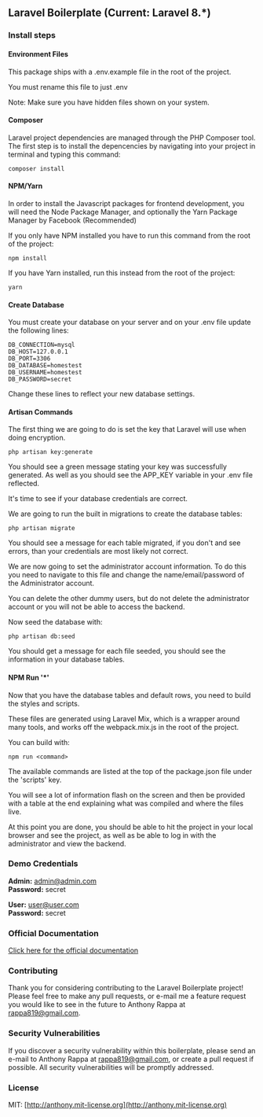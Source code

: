 ## Laravel Boilerplate (Current: Laravel 8.*) 

### Install steps

#### Environment Files
This package ships with a .env.example file in the root of the project.

You must rename this file to just .env

Note: Make sure you have hidden files shown on your system.

#### Composer
Laravel project dependencies are managed through the PHP Composer tool. The first step is to install the depencencies by navigating into your project in terminal and typing this command:

```console
composer install
```

#### NPM/Yarn
In order to install the Javascript packages for frontend development, you will need the Node Package Manager, and optionally the Yarn Package Manager by Facebook (Recommended)

If you only have NPM installed you have to run this command from the root of the project:

```console
npm install
```

If you have Yarn installed, run this instead from the root of the project:

```console
yarn
```
#### Create Database
You must create your database on your server and on your .env file update the following lines:

```console
DB_CONNECTION=mysql
DB_HOST=127.0.0.1
DB_PORT=3306
DB_DATABASE=homestest
DB_USERNAME=homestest
DB_PASSWORD=secret
```

Change these lines to reflect your new database settings.

#### Artisan Commands
The first thing we are going to do is set the key that Laravel will use when doing encryption.

```console
php artisan key:generate
```

You should see a green message stating your key was successfully generated. As well as you should see the APP_KEY variable in your .env file reflected.

It's time to see if your database credentials are correct.

We are going to run the built in migrations to create the database tables:

```console
php artisan migrate
```

You should see a message for each table migrated, if you don't and see errors, than your credentials are most likely not correct.

We are now going to set the administrator account information. To do this you need to navigate to this file and change the name/email/password of the Administrator account.

You can delete the other dummy users, but do not delete the administrator account or you will not be able to access the backend.

Now seed the database with:

```console
php artisan db:seed
```
You should get a message for each file seeded, you should see the information in your database tables.

#### NPM Run '*'
Now that you have the database tables and default rows, you need to build the styles and scripts.

These files are generated using Laravel Mix, which is a wrapper around many tools, and works off the webpack.mix.js in the root of the project.

You can build with:

```console
npm run <command>
```

The available commands are listed at the top of the package.json file under the 'scripts' key.

You will see a lot of information flash on the screen and then be provided with a table at the end explaining what was compiled and where the files live.

At this point you are done, you should be able to hit the project in your local browser and see the project, as well as be able to log in with the administrator and view the backend.

### Demo Credentials

**Admin:** admin@admin.com  
**Password:** secret

**User:** user@user.com  
**Password:** secret

### Official Documentation

[Click here for the official documentation](http://laravel-boilerplate.com)


### Contributing

Thank you for considering contributing to the Laravel Boilerplate project! Please feel free to make any pull requests, or e-mail me a feature request you would like to see in the future to Anthony Rappa at rappa819@gmail.com.

### Security Vulnerabilities

If you discover a security vulnerability within this boilerplate, please send an e-mail to Anthony Rappa at rappa819@gmail.com, or create a pull request if possible. All security vulnerabilities will be promptly addressed.

### License

MIT: [http://anthony.mit-license.org](http://anthony.mit-license.org)
